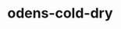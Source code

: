 ---
title: odens-cold-dry
title-seo: Odens Cold Dry  купить в России
descr: Снюс Odens Cold Dry купить в Калининграде с отправкой в Москву, СПБ и другие регионы России
product-name: Odens Cold Dry
price: 500
image: "/img/products/odens.png"
has_availability: true
nicotine: 22
portions: 13
gramm: 10
taste: Мята
form: Порционный, сухой
---